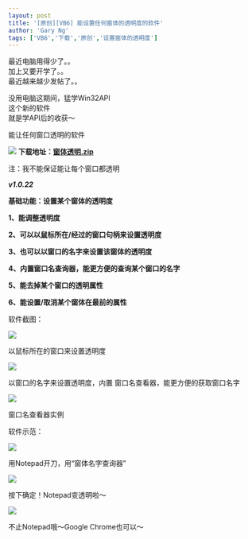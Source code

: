 ```yaml
---
layout: post
title: '[原创][VB6] 能设置任何窗体的透明度的软件'
author: 'Gary Ng'
tags: ['VB6','下载','原创','设置窗体的透明度']
---
```


最近电脑用得少了。。  
加上又要开学了。。  
最近越来越少发帖了。。  
  
没用电脑这期间，猛学Win32API  
这个新的软件  
就是学API后的收获～  
  
能让任何窗口透明的软件  
  


![](http://3.bp.blogspot.com/-VSve64uqh50/TvhSy-LO_dI/AAAAAAAABCo/YH3yR3RHR64/s1600/1324896916_Download.png) **下载地址：[窗体透明.zip](http://dl.dropbox.com/u/43619472/%E6%89%B9%E5%A4%84%E7%90%86/VB6/MakeAnyWinTrans/%E7%AA%97%E4%BD%93%E9%80%8F%E6%98%8E.zip)**

  


注：我不能保证能让每个窗口都透明

  


  


**_v1.0.22_**

**基础功能：设置某个窗体的透明度**

**1、能调整透明度**

**2、可以以鼠标所在/经过的窗口句柄来设置透明度**

**3、也可以以窗口的名字来设置该窗体的透明度**

**4、内置窗口名查询器，能更方便的查询某个窗口的名字**

**5、能去掉某个窗口的透明属性**

**6、能设置/取消某个窗体在最前的属性**

  


  


  


  


  


软件截图：

![](http://4.bp.blogspot.com/-une62GL8BNU/TwLFzdlXcMI/AAAAAAAABHM/nx_rwWexKps/s1600/2012-01-03+17-01-42_%25E8%25AE%25A9%25E4%25BB%25BB%25E4%25BD%2595%25E7%25AA%2597%25E4%25BD%2593%25E9%2580%258F%25E6%2598%258E-By+GaryNg+%2528V1.0.png)

以鼠标所在的窗口来设置透明度
  


![](http://2.bp.blogspot.com/-vB2dJ5xNQk4/TwLF0fn3OaI/AAAAAAAABHU/UqexmeeDm6Y/s1600/2012-01-03+17-02-20_Greenshot.png)

以窗口的名字来设置透明度，内置 窗口名查看器，能更方便的获取窗口名字
  


![](http://1.bp.blogspot.com/-neD7-2e7DTI/TwLF1a-XPsI/AAAAAAAABHc/-vRIwdmwoMU/s1600/2012-01-03+17-03-28_Greenshot.png)

窗口名查看器实例

  


软件示范：  
  


![](http://1.bp.blogspot.com/-p9sXxSQqX68/TwLIa6nWYYI/AAAAAAAABIM/lSI2mtX8hGk/s1600/2012-01-03+17-13-20_Greenshot.png)

用Notepad开刀，用“窗体名字查询器”
  


  


![](http://1.bp.blogspot.com/-7Q981ukAWqc/TwLIl3KRqdI/AAAAAAAABIc/rmQ9f14NLpY/s1600/2012-01-03+17-14-42_Greenshot.png)

按下确定！Notepad变透明啦～
  


![](http://1.bp.blogspot.com/-yUTgM08E7sA/TwLIzdHTKHI/AAAAAAAABIs/GvfOo_9RyXk/s1600/2012-01-03+17-16-37_Greenshot.jpg)

不止Notepad哦～Google Chrome也可以～
  
  

